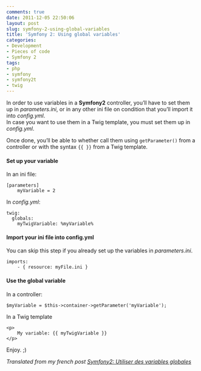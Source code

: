 ```yaml
---
comments: true
date: 2011-12-05 22:50:06
layout: post
slug: symfony-2-using-global-variables
title: 'Symfony 2: Using global variables'
categories:
- Development
- Pieces of code
- Symfony 2
tags:
- php
- symfony
- symfony2t
- twig
---
```


In order to use variables in a **Symfony2** controller, you’ll have to set them up in *parameters.ini*, or in any other ini file on condition that you’ll import it into *config.yml*.  
In case you want to use them in a Twig template, you must set them up in *config.yml*.

Once done, you’ll be able to whether call them using `getParameter()` from a controller or with the syntax `{{ }}` from a Twig template.

#### Set up your variable

In an ini file:

    [parameters]
        myVariable = 2

In *config.yml*:

    twig:
      globals:
        myTwigVariable: %myVariable%

#### Import your ini file into config.yml

You can skip this step if you already set up the variables in *parameters.ini*.

    imports:
        - { resource: myFile.ini }

#### Use the global variable

In a controller:

    $myVariable = $this->container->getParameter('myVariable');

In a Twig template

    <p>
        My variable: {{ myTwigVariable }}
    </p>

Enjoy. ;)

*Translated from my french post [Symfony2: Utiliser des variables globales](http://www.dinduks.com/symfony-2-utiliser-des-variables-globales)*
